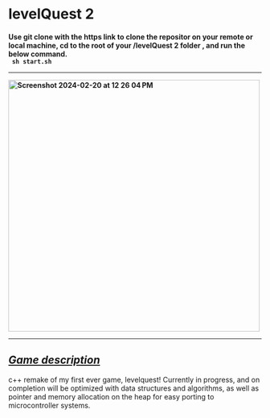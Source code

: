 # levelQuest 2
 <h4> Use git clone with the https link to clone  the repositor on your remote or local machine, cd to the root of your /levelQuest 2 folder , and run the below command. 
  <br/> <code> sh start.sh</code> 
  <hr/>
  <img height="500vh" width="auto" max-width="500vh" alt="Screenshot 2024-02-20 at 12 26 04 PM" src="https://github.com/austinhutchen/levelQuest2/assets/93489691/5b84c23f-c6c5-4186-863b-2b3a4db6e888">
  <hr/>
<h2> <u> <i> <b> Game description </b> </i></u> </h2>
<p>c++ remake of my first ever game, levelquest! Currently in progress, and on completion will be  optimized with data structures and algorithms, as well as pointer and memory allocation on the heap for easy porting to microcontroller systems. </p>




